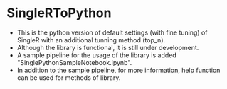 # SingleRToPython

- This is the python version of default settings (with fine tuning) of SingleR with an additional tunning method (top_n).
- Although the library is functional, it is still under development. 
- A sample pipeline for the usage of the library is added "SinglePythonSampleNotebook.ipynb".
- In addition to the sample pipeline, for more information, help function can be used for methods of library.
